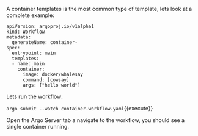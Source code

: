 A container templates is the most common type of template, lets look at a complete example:

```
apiVersion: argoproj.io/v1alpha1
kind: Workflow                 
metadata:
  generateName: container-   
spec:
  entrypoint: main         
  templates:
  - name: main             
    container:
      image: docker/whalesay
      command: [cowsay]         
      args: ["hello world"]
```

Lets run the workflow:

`argo submit --watch container-workflow.yaml`{{execute}}

Open the Argo Server tab a navigate to the workflow, you should see a single container running.
